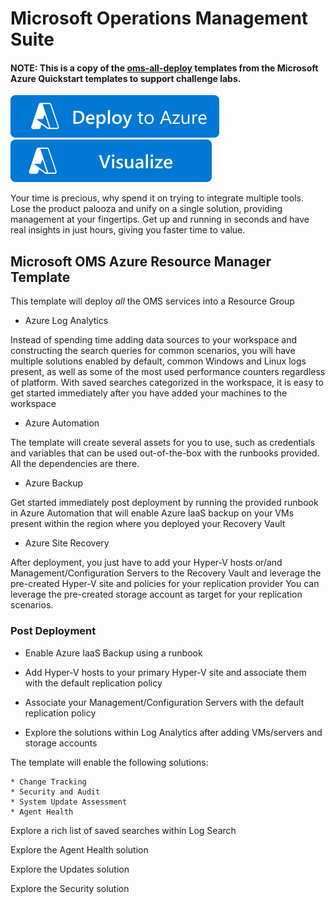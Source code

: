 # Microsoft Operations Management Suite

#### NOTE: This is a copy of the [oms-all-deploy](https://github.com/Azure/azure-quickstart-templates/tree/master/oms-all-deploy) templates from the Microsoft Azure Quickstart templates to support challenge labs. 


[![Deploy to Azure](https://raw.githubusercontent.com/Azure/azure-quickstart-templates/master/1-CONTRIBUTION-GUIDE/images/deploytoazure.svg?sanitize=true)](https://portal.azure.com/#create/Microsoft.Template/uri/https%3A%2F%2Fraw.githubusercontent.com%2FLODSContent%2FChallengeLabs_ArmResources%2Fmaster%2FARMTemplates%2Foms-all-deploy%2Fazuredeploy.json) 
[![Visualize](https://raw.githubusercontent.com/Azure/azure-quickstart-templates/master/1-CONTRIBUTION-GUIDE/images/visualizebutton.svg?sanitize=true)](http://armviz.io/#/?load=https%3A%2F%2Fraw.githubusercontent.com%2FLODSContent%2FChallengeLabs_ArmResources%2Fmaster%2FARMTemplates%2Foms-all-deploy%2Fazuredeploy.json)

Your time is precious, why spend it on trying to integrate multiple tools. Lose the product palooza and unify on a single solution, providing management at your fingertips. Get up and running in seconds and have real insights in just hours, giving you faster time to value.

## Microsoft OMS Azure Resource Manager Template

This template will deploy *all* the OMS services into a Resource Group

* Azure Log Analytics

Instead of spending time adding data sources to your workspace and constructing the search queries for common scenarios, you will have multiple solutions enabled by default, common Windows and Linux logs present, as well as some of the most used performance counters regardless of platform. With saved searches categorized in the workspace, it is easy to get started immediately after you have added your machines to the workspace

* Azure Automation

The template will create several assets for you to use, such as credentials and variables that can be used out-of-the-box with the runbooks provided. All the dependencies are there.

* Azure Backup

Get started immediately post deployment by running the provided runbook in Azure Automation that will enable Azure IaaS backup on your VMs present within the region where you deployed your Recovery Vault

* Azure Site Recovery

After deployment, you just have to add your Hyper-V hosts or/and Management/Configuration Servers to the Recovery Vault and leverage the pre-created Hyper-V site and policies for your replication provider
You can leverage the pre-created storage account as target for your replication scenarios.

### Post Deployment

* Enable Azure IaaS Backup using a runbook


* Add Hyper-V hosts to your primary Hyper-V site and associate them with the default replication policy


* Associate your Management/Configuration Servers with the default replication policy

* Explore the solutions within Log Analytics after adding VMs/servers and storage accounts

The template will enable the following solutions:
	
	* Change Tracking
	* Security and Audit
	* System Update Assessment
	* Agent Health


Explore a rich list of saved searches within Log Search

Explore the Agent Health solution

Explore the Updates solution

Explore the Security solution

       


